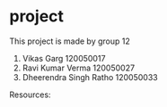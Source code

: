 project
=======

This project is made by group 12
1. Vikas Garg 120050017
2. Ravi Kumar Verma 120050027
3. Dheerendra Singh Ratho 120050033

Resources:
